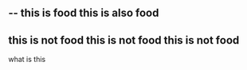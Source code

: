 --
this is food
this is also food
----
this is not food
this is not food
this is not food
----
what is this
